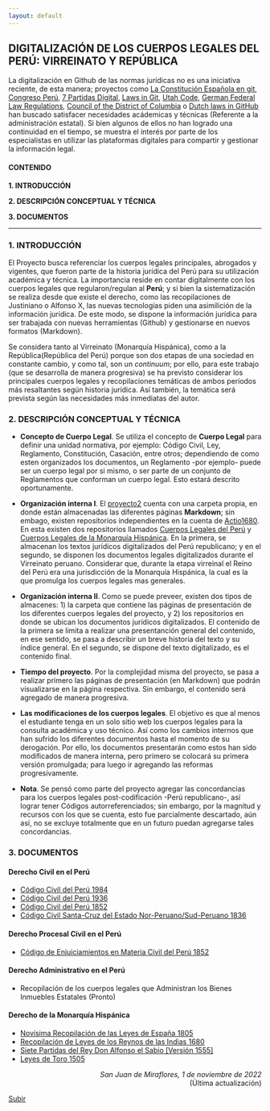 ```yaml
---
layout: default
---
```

## DIGITALIZACIÓN DE LOS CUERPOS LEGALES DEL PERÚ: VIRREINATO Y REPÚBLICA
La digitalización en Github de las normas jurídicas no es una iniciativa reciente, de esta manera; proyectos como [La Constitución Española en git](https://github.com/hpalacio/leyes), [Congreso Perú](https://github.com/jeqo/peru-congreso), [7 Partidas Digital](https://github.com/7PartidasDigital), [Laws in Git](https://leibniz-internship-report.herokuapp.com/nl_linked_legal_data/laws_in_git), [Utah Code](https://github.com/divegeek/utahcode), [German Federal Law Regulations](https://github.com/bundestag/gesetze), [Council of the District of Columbia](https://github.com/DCCouncil) o [Dutch laws in GitHub](https://github.com/statengeneraal/laws-markdown) han buscado satisfacer necesidades acádemicas y técnicas (Referente a la administración estatal). Si bien algunos de ellos no han logrado una continuidad en el tiempo, se muestra el interés por parte de los especialistas en utilizar las plataformas digitales para compartir y gestionar la información legal. 

#### CONTENIDO
**1. INTRODUCCIÓN**

**2. DESCRIPCIÓN CONCEPTUAL Y TÉCNICA**

**3. DOCUMENTOS**

---

### 1. INTRODUCCIÓN

El Proyecto busca referenciar los cuerpos legales principales, abrogados y vigentes, que fueron parte de la historia jurídica del Perú para su utilización académica y técnica. La importancia reside en contar digitalmente con los cuerpos legales que regularon/regulan al **Perú**; y si bien la sistematización se realiza desde que existe el derecho, como las recopilaciones de Justiniano o Alfonso X, las nuevas tecnologías piden una asimilición de la información jurídica. De este modo, se dispone la información jurídica para ser  trabajada con nuevas herramientas (Github) y gestionarse en nuevos formatos (Markdown).

Se considera tanto al Virreinato (Monarquía Hispánica), como a la República(República del Perú) porque son dos etapas de una sociedad en constante cambio, y como tal, son un *continuum*; por ello, para este trabajo (que se desarrolla de manera progresiva) se ha previsto considerar los principales cuerpos legales y recopilaciones temáticas de ambos períodos más resaltantes según historia jurídica. Así también, la temática será prevista según las necesidades más inmediatas del autor.

### 2. DESCRIPCIÓN CONCEPTUAL Y TÉCNICA

- **Concepto de Cuerpo Legal**. Se utiliza el concepto de **Cuerpo Legal** para definir una unidad normativa, por ejemplo: Código Civil, Ley, Reglamento, Constitución, Casación, entre otros; dependiendo de como esten organizados los documentos, un Reglamento -por ejemplo- puede ser un cuerpo legal por si mismo, o ser parte de un conjunto de Reglamentos que conforman un cuerpo legal. Esto estará descrito oportunamente. 

- **Organización interna I**. El [proyecto2](https://github.com/actio1680/actio1680.github.io/tree/main/proyecto2) cuenta con una carpeta propia, en donde están almacenadas las diferentes páginas **Markdown**; sin embago, existen repositorios independientes en la cuenta de [Actio1680](https://github.com/actio1680?tab=repositories). En esta existen dos repositorios llamados [Cuerpos Legales del Perú](https://github.com/actio1680/Cuerpos-legales-Peru) y [Cuerpos Legales de la Monarquía Hispánica](https://github.com/actio1680/Cuerpos-legales-Monarquia-Hispanica). En la primera, se almacenan los textos jurídicos digitalizados del Perú republicano; y en el segundo, se disponen los documentos legales digitalizados durante el Virreinato peruano. Considerar que, durante la etapa virreinal el Reino del Perú era una jurisdicción de la Monarquía Hispánica, la cual es la que promulga los cuerpos legales mas generales. 

- **Organización interna II**. Como se puede preveer, existen dos tipos de almacenes: 1) la carpeta que contiene las páginas de presentación de los diferentes cuerpos legales del proyecto, y 2) los repositorios en donde se ubican los documentos jurídicos digitalizados. El contenido de la primera se limita a realizar una presentanción general del contenido, en ese sentido, se pasa a describir un breve historia del texto y su índice general. En el segundo, se dispone del texto digitalizado, es el contenido final. 

- **Tiempo del proyecto**. Por la complejidad misma del proyecto, se pasa a realizar primero las páginas de presentación (en Markdown) que podrán visualizarse en la página respectiva. Sin embargo, el contenido será agregado de manera progresiva. 

- **Las modificaciones de los cuerpos legales**. El objetivo es que al menos el estudiante tenga en un solo sitio web los cuerpos legales para la consulta académica y uso técnico. Así como los cambios internos que han sufrido los diferentes documentos hasta el momento de su derogación. Por ello, los documentos presentarán como estos han sido modificados de manera interna, pero primero se colocará su primera versión promulgada; para luego ir agregando las reformas progresivamente. 

- **Nota**. Se pensó como parte del proyecto agregar las concordancias para los cuerpos legales post-codificación -Perú republicano-, así lograr tener Códigos autorreferenciados; sin embargo, por la magnitud y recursos con los que se cuenta, esto fue parcialmente descartado, aún así, no se excluye totalmente que en un futuro puedan agregarse tales concordancias. 

### 3. DOCUMENTOS

#### Derecho Civil en el Perú
- [Código Civil del Perú 1984](/cc1984.md)
- [Código Civil del Perú 1936](/cc1936.md)
- [Código Civil del Perú 1852](/cc1852.md)
- [Código Civil Santa-Cruz del Estado Nor-Peruano/Sud-Peruano 1836](/cc1836.md)

#### Derecho Procesal Civil en el Perú
- [Código de Enjuiciamientos en Materia Civil del Perú 1852](/cpcivil1852.md)

#### Derecho Administrativo en el Perú
- Recopilación de los cuerpos legales que Administran los Bienes Inmuebles Estatales (Pronto)

#### Derecho de la Monarquía Hispánica
- [Novísima Recopilación de las Leyes de España 1805](/novisimarecopilacion.md)
- [Recopilación de Leyes de los Reynos de las Indias 1680](/recopilacion1680.md)
- [Siete Partidas del Rey Don Alfonso el Sabio [Versión 1555] ](/sietepartidas.md)
- [Leyes de Toro 1505](/leyestoro.md)

<div align="right">
<i>San Juan de Miraflores, 1 de noviembre de 2022</i><br>
(Última actualización)
</div>

[Subir](#top)

